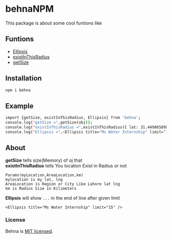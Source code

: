 # behnaNPM
This package is about some cool funtions like
## Funtions
-  [Ellipsis](#About)
-  [existInThisRadius](#About)
-  [getSize](#About)

## Installation 
```sh
npm i behna
```
## Example
```sh
import {getSize, existInThisRadius, Ellipsis} from 'behna';
console.log("getSize =",getSize(obj));
console.log("existInThisRadius =",existInThisRadius({ lat: 31.449865899999995, lng: 74.2968439 }, { lat: 31.5204, lng: 74.3587 }, 10));
console.log("Ellipsis =",<Ellipsis title="Ms Water Internship" limit="15" />);
```

## About
**getSize** tells size(Memory) of oj that <br>
**existInThisRadius** tells You location Exist in Radius or not 
```
Params(myLocation,AreaLocation,km)
mylocation is my lat, lng 
AreaLocation is Region or City Like Lahore lat lng
km is Radius Size in Kilimeters 
```
**Ellipsis** will show `...` in the end of line after given limit

```
<Ellipsis title="Ms Water Internship" limit="15" />
```

### License

Behna is [MIT licensed](./LICENSE).
